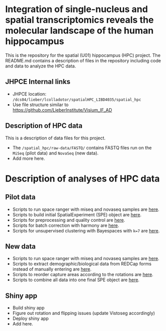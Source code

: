# Integration of single-nucleus and spatial transcriptomics reveals the molecular landscape of the human hippocampus

This is the repository for the spatial (U01) hippocampus (HPC) project. The README.md contains a description of files in the repository including code and data to analyze the HPC data. 

## JHPCE Internal links

* JHPCE location: `/dcs04/lieber/lcolladotor/spatialHPC_LIBD4035/spatial_hpc`
* Use file structure similar to https://github.com/LieberInstitute/Visium_IF_AD

## Description of HPC data

This is a description of data files for this project. 

- The `/spatial_hpc/raw-data/FASTQ/` contains FASTQ files run on the `MiSeq` (pilot data) and `NovaSeq` (new data).
- Add more here.  

# Description of analyses of HPC data 


## Pilot data 

- Scripts to run space ranger with miseq and novaseq samples are [here](). 
- Scripts to build initial SpatialExperiment (SPE) object are [here](). 
- Scripts for preprocessing and quality control are [here](). 
- Scripts for batch correction with harmony are [here](). 
- Scripts for unsupervised clustering with Bayespaces with `k=7` are [here](). 

## New data 

- Scripts to run space ranger with miseq and novaseq samples are [here](). 
- Scripts to extract demographic/biological data from REDCap forms instead of manually entering are [here]().  
- Scripts to reorder capture areas according to the rotations are [here](). 
- Scripts to combine all data into one final SPE object are [here](). 

## Shiny app

- Build shiny app
- Figure out rotation and flipping issues (update Vistoseg accordingly)
- Deploy shiny app
- Add here. 



